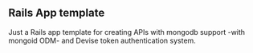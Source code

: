 ## Rails App template 

Just a Rails app template for creating APIs with mongodb support -with mongoid ODM- and Devise token authentication system.
